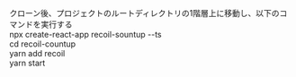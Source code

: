 クローン後、プロジェクトのルートディレクトリの1階層上に移動し、以下のコマンドを実行する  
npx create-react-app recoil-sountup --ts  
cd recoil-countup  
yarn add recoil  
yarn start  